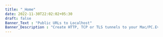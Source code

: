 ```yaml
---
title: "_Home"
date: 2022-11-30T22:02:02+05:30
draft: false
Banner_Text : "Public URLs to Localhost"
Banner_Description : "Create HTTP, TCP or TLS tunnels to your Mac/PC.Even it is sitting behind firewalls and NATs."
---
```


